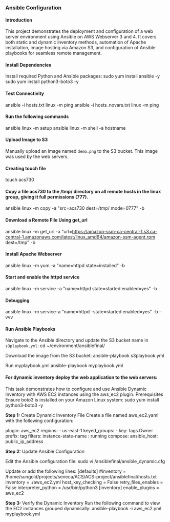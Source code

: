 
 ### Ansible Configuration
 
 #### Introduction
 This project demonstrates the deployment and configuration of a web server environment using Ansible on AWS Webserver 3 and 4. 
 It covers both static and dynamic inventory methods, automation of Apache installation, image hosting via Amazon S3, and 
 configuration of Ansible playbooks for seamless remote management. 
 
 #### Install Dependencies
 Install required Python and Ansible packages:
 sudo yum install ansible -y
 sudo yum install python3-boto3 -y
 
 #### Test Connectivity
 ansible -i hosts.txt linux -m ping
 ansible -i hosts_novars.txt linux -m ping

 #### Run the following commands
 ansible linux -m setup
 ansible linux -m shell -a hostname
 
 #### Upload Image to S3
 Manually upload an image named `demo.png` to the S3 bucket. This image was used by the web servers.

 #### Creating touch file
 touch acs730
 
 #### Copy a file acs730 to the /tmp/ directory on all remote hosts in the linux group, giving it full permissions (777).
 ansible linux -m copy -a "src=acs730 dest=/tmp/ mode=0777" -b

 #### Download a Remote File Using get_url
 ansible linux -m get_url -a "url=https://amazon-ssm-ca-central-1.s3.ca-central-1.amazonaws.com/latest/linux_amd64/amazon-ssm-agent.rpm dest=/tmp" -b

 #### Install Apache Webserver
 ansible linux –m yum –a "name=httpd state=installed" -b
 
  
  #### Start and enable the httpd service
  ansible linux –m service –a "name=httpd state=started enabled=yes" -b
  
  #### Debugging
  ansible linux –m service–a "name=httpd –state=started enabled=yes" -b –vvv
  
  #### Run Ansible Playbooks
  Navigate to the Ansible directory and update the S3 bucket name in `s3playbook.yml`:
  cd ~/environment/ansiblefinal/
 
  Download the image from the S3 bucket:
  ansible-playbook s3playbook.yml
  
  Run myplaybook.yml
  ansible-playbook myplaybook.yml
  
  #### For dynamic inventory deploy the web application to the web servers:
  This task demonstrates how to configure and use Ansible Dynamic Inventory with AWS EC2 instances using the aws_ec2 plugin.
  Prerequisites
  Ensure boto3 is installed on your Amazon Linux system:
  sudo yum install python3-boto3 -y
  
  **Step 1:** Create Dynamic Inventory File
  Create a file named aws_ec2.yaml with the following configuration:
  
  plugin: aws_ec2
  regions:
    - us-east-1
  keyed_groups:
    - key: tags.Owner
      prefix: tag
  filters:
    instance-state-name : running
  compose:
    ansible_host: public_ip_address
  
 **Step 2:** Update Ansible Configuration
  
 Edit the Ansible configuration file:
 sudo vi /ansiblefinal/ansible_dynamic.cfg
  
 Update or add the following lines:
 [defaults]
 #inventory = /home/sungold/projects/seneca/ACS/ACS-project/ansiblefinal/hosts.txt
 inventory = ./aws_ec2.yml
 host_key_checking = False
 retry_files_enables = False
 interpreter_python = /usr/bin/python3
 [inventory]
 enable_plugins = aws_ec2
  
 **Step 3:** Verify the Dynamic Inventory
 Run the following command to view the EC2 instances grouped dynamically:
 ansible-playbook -i aws_ec2.yml myplaybook.yml
  

